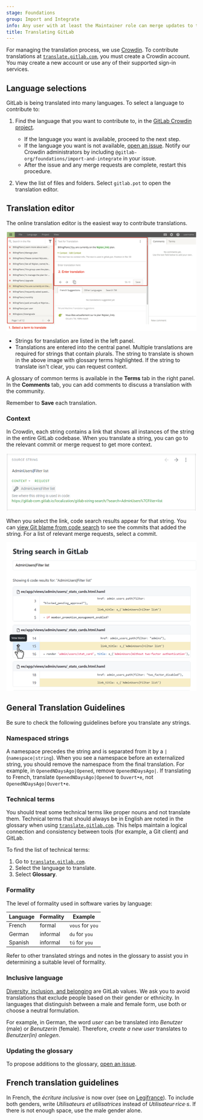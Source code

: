```yaml
---
stage: Foundations
group: Import and Integrate
info: Any user with at least the Maintainer role can merge updates to this content. For details, see https://docs.gitlab.com/ee/development/development_processes.html#development-guidelines-review.
title: Translating GitLab
---
```


For managing the translation process, we use [Crowdin](https://crowdin.com).
To contribute translations at [`translate.gitlab.com`](https://translate.gitlab.com),
you must create a Crowdin account. You may create a new account or use any of their supported
sign-in services.

## Language selections

GitLab is being translated into many languages. To select a language to contribute to:

1. Find the language that you want to contribute to, in the
   [GitLab Crowdin project](https://crowdin.com/project/gitlab-ee).

   - If the language you want is available, proceed to the next step.
   - If the language you want is not available,
     [open an issue](https://gitlab.com/gitlab-org/gitlab/-/issues?scope=all&utf8=✓&state=all&label_name[]=Category%3AInternationalization).
     Notify our Crowdin administrators by including `@gitlab-org/foundations/import-and-integrate` in your issue.
   - After the issue and any merge requests are complete, restart this procedure.

1. View the list of files and folders. Select `gitlab.pot` to open the translation editor.

## Translation editor

The online translation editor is the easiest way to contribute translations.

![Crowdin Editor](img/crowdin-editor_v10_1.png)

- Strings for translation are listed in the left panel.
- Translations are entered into the central panel. Multiple translations are required for strings
  that contain plurals. The string to translate is shown in the above image with glossary terms
  highlighted. If the string to translate isn't clear, you can request context.

A glossary of common terms is available in the **Terms** tab in the right panel. In the **Comments**
tab, you can add comments to discuss a translation with the community.

Remember to **Save** each translation.

### Context

In Crowdin, each string contains a link that shows all instances of the string in the entire GitLab codebase.
When you translate a string, you can go to the relevant commit or merge request to get more context.

![Crowdin Editor showing a string with a link for more translation context](img/crowdin-editor-string-context.png)

When you select the link, code search results appear for that string.
You can [view Git blame from code search](../../user/search/_index.md#view-git-blame-from-code-search)
to see the commits that added the string.
For a list of relevant merge requests, select a commit.

![GitLab code search displaying results for a string](img/gitlab-search-occurrence.png)

## General Translation Guidelines

Be sure to check the following guidelines before you translate any strings.

### Namespaced strings

A namespace precedes the string and is separated from it by a `|` (`namespace|string`). When you see
a namespace before an externalized string, you should remove the namespace from the final
translation. For example, in `OpenedNDaysAgo|Opened`, remove `OpenedNDaysAgo|`. If translating to
French, translate `OpenedNDaysAgo|Opened` to `Ouvert•e`, not `OpenedNDaysAgo|Ouvert•e`.

### Technical terms

You should treat some technical terms like proper nouns and not translate them. Technical terms that
should always be in English are noted in the glossary when using
[`translate.gitlab.com`](https://translate.gitlab.com).
This helps maintain a logical connection and consistency between tools (for example, a Git client)
and GitLab.

To find the list of technical terms:

1. Go to [`translate.gitlab.com`](https://translate.gitlab.com).
1. Select the language to translate.
1. Select **Glossary**.

### Formality

The level of formality used in software varies by language:

| Language | Formality | Example |
| -------- | --------- | ------- |
| French   | formal    | `vous` for `you` |
| German   | informal  | `du` for `you` |
| Spanish   | informal  | `tú` for `you` |

Refer to other translated strings and notes in the glossary to assist you in determining a suitable
level of formality.

### Inclusive language

[Diversity, inclusion, and belonging](https://handbook.gitlab.com/handbook/values/#diversity-inclusion)
are GitLab values. We ask you to avoid translations that exclude people based on their gender or
ethnicity. In languages that distinguish between a male and female form, use both or choose a
neutral formulation.

<!-- vale gitlab_base.Spelling = NO -->

For example, in German, the word _user_ can be translated into _Benutzer_ (male) or _Benutzerin_
(female). Therefore, _create a new user_ translates to _Benutzer(in) anlegen_.

<!-- vale gitlab_base.Spelling = YES -->

### Updating the glossary

To propose additions to the glossary,
[open an issue](https://gitlab.com/gitlab-org/gitlab/-/issues?scope=all&utf8=✓&state=all&label_name[]=Category%3AInternationalization).

## French translation guidelines

<!-- vale gitlab_base.Spelling = NO -->

In French, the _écriture inclusive_ is now over (see on [Legifrance](https://www.legifrance.gouv.fr/jorf/id/JORFTEXT000036068906/)).
To include both genders, write _Utilisateurs et utilisatrices_ instead of _Utilisateur·rice·s_. If
there is not enough space, use the male gender alone.

<!-- vale gitlab_base.Spelling = YES -->
